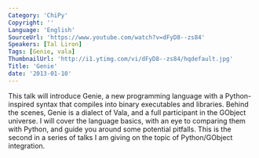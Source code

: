 ```yaml
---
Category: 'ChiPy'
Copyright: ''
Language: 'English'
SourceUrl: 'https://www.youtube.com/watch?v=dFyD8--zs84'
Speakers: [Tal Liron]
Tags: [Genie, vala]
ThumbnailUrl: 'http://i1.ytimg.com/vi/dFyD8--zs84/hqdefault.jpg'
Title: 'Genie'
date: '2013-01-10'
---
```

This talk will introduce Genie, a new programming language with a Python-
inspired syntax that compiles into binary executables and libraries. Behind
the scenes, Genie is a dialect of Vala, and a full participant in the GObject
universe. I will cover the language basics, with an eye to comparing them with
Python, and guide you around some potential pitfalls. This is the second in a
series of talks I am giving on the topic of Python/GObject integration.

